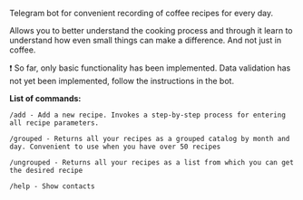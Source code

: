 Telegram bot for convenient recording of coffee recipes for every day. 

Allows you to better understand the cooking process and through it learn to understand how even small things can make a difference. And not just in coffee.

❗ So far, only basic functionality has been implemented. Data validation has not yet been implemented, follow the instructions in the bot.

<b>List of commands:</b><br>
```
/add - Add a new recipe. Invokes a step-by-step process for entering all recipe parameters.

/grouped - Returns all your recipes as a grouped catalog by month and day. Convenient to use when you have over 50 recipes

/ungrouped - Returns all your recipes as a list from which you can get the desired recipe

/help - Show contacts
```

